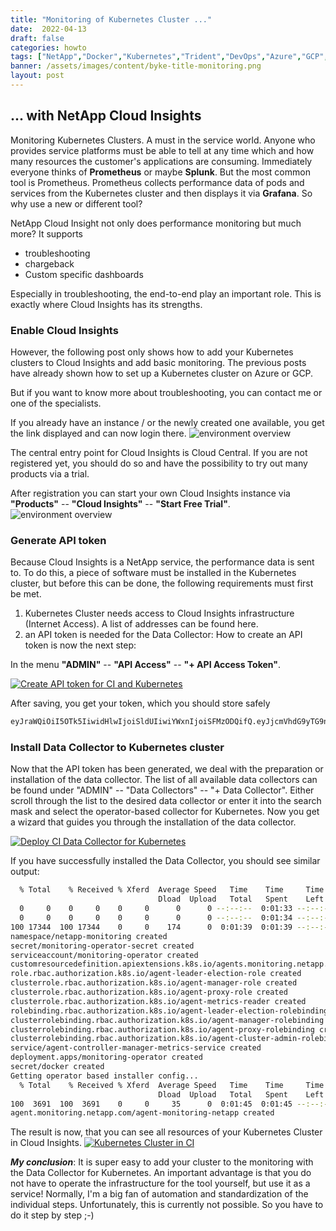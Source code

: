 ```yaml
---
title: "Monitoring of Kubernetes Cluster ..."
date:  2022-04-13
draft: false
categories: howto
tags: ["NetApp","Docker","Kubernetes","Trident","DevOps","Azure","GCP","AstraControl"]
banner: /assets/images/content/byke-title-monitoring.png
layout: post
---
```

## ... with NetApp Cloud Insights


Monitoring Kubernetes Clusters. A must in the service world. Anyone who provides service platforms must be able to tell at any time which and how many resources the customer's applications are consuming. Immediately everyone thinks of **Prometheus** or maybe **Splunk**. But the most common tool is Prometheus.
Prometheus collects performance data of pods and services from the Kubernetes cluster and then displays it via **Grafana**. So why use a new or different tool?

NetApp Cloud Insight not only does performance monitoring but much more? It supports

  - troubleshooting
  - chargeback
  - Custom specific dashboards

Especially in troubleshooting, the end-to-end play an important role. This is exactly where Cloud Insights has its strengths.


### Enable Cloud Insights
However, the following post only shows how to add your Kubernetes clusters to Cloud Insights and add basic monitoring. The previous posts have already shown how to set up a Kubernetes cluster on Azure or GCP.

But if you want to know more about troubleshooting, you can contact me or one of the specialists.

If you already have an instance / or the newly created one available, you get the link displayed and can now login there.
![environment overview](/byke_monitoring_cvo.png)

The central entry point for Cloud Insights is Cloud Central. If you are not registered yet, you should do so and have the possibility to try out many products via a trial.

After registration you can start your own Cloud Insights instance via **"Products"** -- **"Cloud Insights"** -- **"Start Free Trial"**.
![environment overview](/byke_monitoring_cvo.png)

### Generate API token
Because Cloud Insights is a NetApp service, the performance data is sent to. To do this, a piece of software must be installed in the Kubernetes cluster, but before this can be done, the following requirements must first be met.

   1. Kubernetes Cluster needs access to Cloud Insights infrastructure (Internet Access). A list of addresses can be found here.
   2. an API token is needed for the Data Collector: How to create an API token is now the next step:

In the menu **"ADMIN"** -- **"API Access"** -- **"+ API Access Token"**.

[![Create API token for CI and Kubernetes](https://img.youtube.com/vi/S1ar8Ti7Ggw/0.jpg)](https://youtu.be/S1ar8Ti7Ggw)

After saving, you get your token, which you should store safely

```bash
eyJraWQiOiI5OTk5IiwidHlwIjoiSldUIiwiYWxnIjoiSFMzODQifQ.eyJjcmVhdG9yTG9naW4iOiJzYW1scHxOZXRBcHBTQU1MfGZhYmlhbmIiLCJkaXNwbGF5TmFtZSI6ImZhYmlhbmItS3ViZXJuZXRlcy1DSS1BUElUb2tlbiAob24gYmVoYWxmIG9mIEZhYmlhbiBCb3JuKSIsInJvbGVzIjpbXSwiaXNzIjoib2NpIiwibmFtZSI6ImZhYmlhbmItS3ViZXJuZXRlcy1DSS1BUElUb2tlbiIsImFwaSI6InRydWUiLCJleHAiOjE2ODEyODk1NzksImxvZ2luIjoiOTE1YjEyY2EtZTYwMy00MGJhLWJlMzktMjI1YzA5NmI5ZWI5IiwiaWF0IjoxNjQ5NzUzNTc5LCJ0ZW5hbnQiOiI4ZDQxOTVhNi1lYmI4LTRhZDAtYTZlZi00MTMwMjM0MGI1YWYifQ.1HZ7C6OL9ViBqodCss8bYOv9P0pgvYWtFg1LubZGCf3YZ6bICBGxJn3NfVPWfd6s
```

### Install Data Collector to Kubernetes cluster
Now that the API token has been generated, we deal with the preparation or installation of the data collector. The list of all available data collectors can be found under "ADMIN" -- "Data Collectors" -- "+ Data Collector". Either scroll through the list to the desired data collector or enter it into the search mask and select the operator-based collector for Kubernetes. Now you get a wizard that guides you through the installation of the data collector.

[![Deploy CI Data Collector for Kubernetes](https://img.youtube.com/vi/6Ovzo__3iSU/0.jpg)](https://youtu.be/6Ovzo__3iSU)

If you have successfully installed the Data Collector, you should see similar output:

```bash
  % Total    % Received % Xferd  Average Speed   Time    Time     Time  Curren
                                 Dload  Upload   Total   Spent    Left  Speed
  0     0    0     0    0     0      0      0 --:--:--  0:01:33 --:--:--     0
  0     0    0     0    0     0      0      0 --:--:--  0:01:34 --:--:--     0
100 17344  100 17344    0     0    174      0  0:01:39  0:01:39 --:--:--  4280
namespace/netapp-monitoring created
secret/monitoring-operator-secret created
serviceaccount/monitoring-operator created
customresourcedefinition.apiextensions.k8s.io/agents.monitoring.netapp.com created
role.rbac.authorization.k8s.io/agent-leader-election-role created
clusterrole.rbac.authorization.k8s.io/agent-manager-role created
clusterrole.rbac.authorization.k8s.io/agent-proxy-role created
clusterrole.rbac.authorization.k8s.io/agent-metrics-reader created
rolebinding.rbac.authorization.k8s.io/agent-leader-election-rolebinding created
clusterrolebinding.rbac.authorization.k8s.io/agent-manager-rolebinding created
clusterrolebinding.rbac.authorization.k8s.io/agent-proxy-rolebinding created
clusterrolebinding.rbac.authorization.k8s.io/agent-cluster-admin-rolebinding created
service/agent-controller-manager-metrics-service created
deployment.apps/monitoring-operator created
secret/docker created
Getting operator based installer config...
  % Total    % Received % Xferd  Average Speed   Time    Time     Time  Current
                                 Dload  Upload   Total   Spent    Left  Speed
100  3691  100  3691    0     0     35      0  0:01:45  0:01:45 --:--:--  1021
agent.monitoring.netapp.com/agent-monitoring-netapp created
```

The result is now, that you can see all resources of your Kubernetes Cluster in Cloud Insights.
[![Kubernetes Cluster in CI](https://img.youtube.com/vi/TvyMNF3eu00/0.jpg)](https://youtu.be/TvyMNF3eu00)

***My conclusion***: It is super easy to add your cluster to the monitoring with the Data Collector for Kubernetes. An important advantage is that you do not have to operate the infrastructure for the tool yourself, but use it as a service! Normally, I'm a big fan of automation and standardization of the individual steps. Unfortunately, this is currently not possible. So you have to do it step by step ;-)

